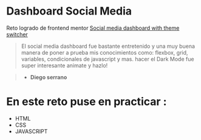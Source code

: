 # Dashboard Social Media

Reto logrado de frontend mentor [Social media dashboard with theme switcher](http:/https://www.frontendmentor.io/challenges/social-media-dashboard-with-theme-switcher-6oY8ozp_H/ "Social media dashboard with theme switcher")

> El social media dashboard fue bastante entretenido y una muy buena manera de poner a prueba mis conocimientos como: flexbox, grid, variables, condicionales de javascript y mas. hacer el Dark Mode fue super interesante animate y hazlo!

> - **Diego serrano**

# En este reto puse en practicar :

- HTML
- CSS
- JAVASCRIPT
